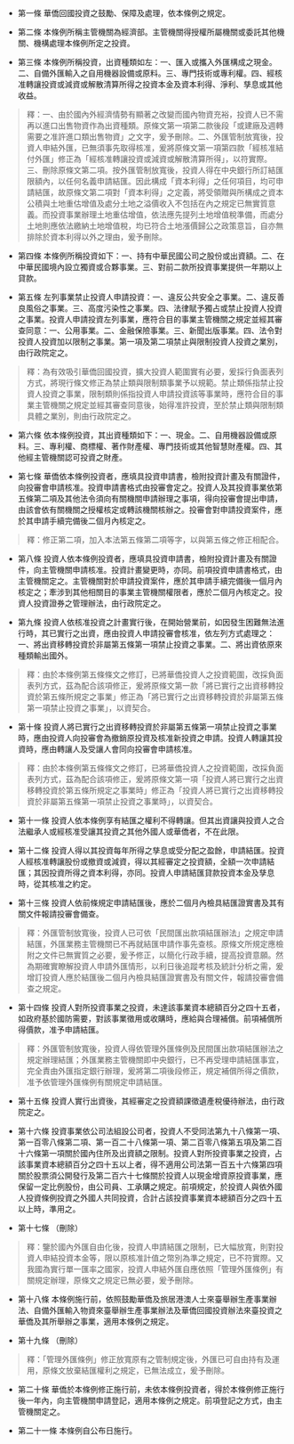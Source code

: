 * 第一條 華僑回國投資之鼓勵、保障及處理，依本條例之規定。

* 第二條 本條例所稱主管機關為經濟部。主管機關得授權所屬機關或委託其他機關、機構處理本條例所定之投資。

* 第三條 本條例所稱投資，出資種類如左：一、匯入或攜入外匯構成之現金。二、自備外匯輸入之自用機器設備或原料。三、專門技術或專利權。四、經核准轉讓投資或減資或解散清算所得之投資本金及資本利得、淨利、孳息或其他收益。

> 釋：一、由於國內外經濟情勢有顯著之改變而國內物資充裕，投資人已不需再以進口出售物資作為出資種類。原條文第一項第二款後段「或建廠及週轉需要之准許進口類出售物資」之文字，爰予刪除。二、外匯管制放寬後，投資人申結外匯，已無須事先取得核准，爰將原條文第一項第四款「經核准結付外匯」修正為「經核准轉讓投資或減資或解散清算所得」，以符實際。三、刪除原條文第二項。按外匯管制放寬後，投資人得在中央銀行所訂結匯限額內，以任何名義申請結匯。因此構成「資本利得」之任何項目，均可申請結匯，故原條文第二項對「資本利得」之定義，將受領贈與所構成之資本公積與土地重估增值及處分土地之溢價收入不包括在內之規定已無實質意義。而投資事業辦理土地重估增值，依法應先提列土地增值稅準備，而處分土地則應依法繳納土地增值稅，均已符合土地漲價歸公之政策意旨，自亦無排除於資本利得以外之理由，爰予刪除。

* 第四條 本條例所稱投資如下：一、持有中華民國公司之股份或出資額。二、在中華民國境內設立獨資或合夥事業。三、對前二款所投資事業提供一年期以上貸款。

* 第五條 左列事業禁止投資人申請投資：一、違反公共安全之事業。二、違反善良風俗之事業。三、高度污染性之事業。四、法律賦予獨占或禁止投資人投資之事業。投資人申請投資左列事業，應符合目的事業主管機關之規定並經其審查同意：一、公用事業。二、金融保險事業。三、新聞出版事業。四、法令對投資人投資加以限制之事業。第一項及第二項禁止與限制投資人投資之業別，由行政院定之。

> 釋：為有效吸引華僑回國投資，擴大投資人範圍實有必要，爰採行負面表列方式，將現行條文修正為禁止類與限制類事業予以規範。禁止類係指禁止投資人投資之事業，限制類則係指投資人申請投資該等事業時，應符合目的事業主管機關之規定並經其審查同意後，始得准許投資，至於禁止類與限制類具體之業別，則由行政院定之。

* 第六條 依本條例投資，其出資種類如下：一、現金。二、自用機器設備或原料。三、專利權、商標權、著作財產權、專門技術或其他智慧財產權。四、其他經主管機關認可投資之財產。

* 第七條 華僑依本條例投資者，應填具投資申請書，檢附投資計畫及有關證件，向投審會申請核准。投資申請書格式由投審會定之。投資人及其投資事業依第五條第二項及其他法令須向有關機關申請辦理之事項，得向投審會提出申請，由該會依有關機關之授權核定或轉該機關核辦之。投審會對申請投資案件，應於其申請手續完備後二個月內核定之。

> 釋：修正第二項，加入本法第五條第二項等字，以與第五條之修正相配合。

* 第八條 投資人依本條例投資者，應填具投資申請書，檢附投資計畫及有關證件，向主管機關申請核准。投資計畫變更時，亦同。前項投資申請書格式，由主管機關定之。主管機關對於申請投資案件，應於其申請手續完備後一個月內核定之；牽涉到其他相關目的事業主管機關權限者，應於二個月內核定之。投資人投資證券之管理辦法，由行政院定之。

* 第九條 投資人依核准投資之計畫實行後，在開始營業前，如因發生困難無法進行時，其已實行之出資，應由投資人申請投審會核准，依左列方式處理之：一、將出資移轉投資於非屬第五條第一項禁止投資之事業。二、將出資依原來種類輸出國外。

> 釋：由於本條例第五條條文之修訂，已將華僑投資人之投資範圍，改採負面表列方式，茲為配合該項修正，爰將原條文第一款「將已實行之出資移轉投資於第五條所規定之事業」修正為「將已實行之出資移轉投資於非屬第五條第一項禁止投資之事業」，以資契合。

* 第十條 投資人將已實行之出資移轉投資於非屬第五條第一項禁止投資之事業時，應由投資人向投審會為撤銷原投資及核准新投資之申請。投資人轉讓其投資時，應由轉讓人及受讓人會同向投審會申請核准。

> 釋：由於本條例第五條條文之修訂，已將華僑投資人之投資範圍，改採負面表列方式，茲為配合該項修正，爰將原條文第一項「投資人將已實行之出資移轉投資於第五條所規定之事業時」修正為「投資人將已實行之出資移轉投資於非屬第五條第一項禁止投資之事業時」，以資契合。

* 第十一條 投資人依本條例享有結匯之權利不得轉讓。但其出資讓與投資人之合法繼承人或經核准受讓其投資之其他外國人或華僑者，不在此限。

* 第十二條 投資人得以其投資每年所得之孳息或受分配之盈餘，申請結匯。投資人經核准轉讓股份或撤資或減資，得以其經審定之投資額，全額一次申請結匯；其因投資所得之資本利得，亦同。投資人申請結匯貸款投資本金及孳息時，從其核准之約定。

* 第十三條 投資人依前條規定申請結匯後，應於二個月內檢具結匯證實書及其有關文件報請投審會備查。

> 釋：外匯管制放寬後，投資人已可依「民間匯出款項結匯辦法」之規定申請結匯，外匯業務主管機關已不再就結匯申請作事先查核。原條文所規定應檢附之文件已無實質之必要，爰予修正，以簡化行政手續，提高投資意願。然為期確實瞭解投資人申請外匯情形，以利日後追蹤考核及統計分析之需，爰增訂投資人應於結匯後二個月內檢具結匯證實書及有關文件，報請投審會備查之規定。

* 第十四條 投資人對所投資事業之投資，未達該事業資本總額百分之四十五者，如政府基於國防需要，對該事業徵用或收購時，應給與合理補償。前項補償所得價款，准予申請結匯。

> 釋：外匯管制放寬後，投資人得依管理外匯條例及民間匯出款項結匯辦法之規定辦理結匯；外匯業務主管機關即中央銀行，已不再受理申請結匯事宜，完全責由外匯指定銀行辦理，爰將第二項後段修正，規定補償所得之價款，准予依管理外匯條例有關規定申請結匯。

* 第十五條 投資人實行出資後，其經審定之投資額課徵遺產稅優待辦法，由行政院定之。

* 第十六條 投資事業依公司法組設公司者，投資人不受同法第九十八條第一項、第一百零八條第二項、第一百二十八條第一項、第二百零八條第五項及第二百十六條第一項關於國內住所及出資額之限制。投資人對所投資事業之投資，占該事業資本總額百分之四十五以上者，得不適用公司法第一百五十六條第四項關於股票須公開發行及第二百六十七條關於投資人以現金增資原投資事業，應保留一定比例股份，由公司員、工承購之規定。前項規定，於投資人與依外國人投資條例投資之外國人共同投資，合計占該投資事業資本總額百分之四十五以上時，準用之。

* 第十七條 （刪除）

> 釋：鑒於國內外匯自由化後，投資人申請結匯之限制，已大幅放寬，則對投資人申結投資本金等，限以原核准計值之幣別為準之規定，已不符實際。又我國為實行單一匯率之國家，投資人申結外匯自應依照「管理外匯條例」有關規定辦理，原條文之規定已無必要，爰予刪除。

* 第十八條 本條例施行前，依照鼓勵華僑及旅居港澳人士來臺舉辦生產事業辦法、自備外匯輸入物資來臺舉辦生產事業辦法及華僑回國投資辦法來臺投資之華僑及其所舉辦之事業，適用本條例之規定。

* 第十九條 （刪除）

> 釋：「管理外匯條例」修正放寬原有之管制規定後，外匯已可自由持有及運用，原條文放棄結匯權利之規定，已無法成立，爰予刪除。

* 第二十條 華僑於本條例修正施行前，未依本條例投資者，得於本條例修正施行後一年內，向主管機關申請登記，適用本條例之規定。前項登記之方式，由主管機關定之。

* 第二十一條 本條例自公布日施行。

